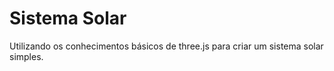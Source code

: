 # Sistema Solar

Utilizando os conhecimentos básicos de three.js para criar um sistema solar simples.
